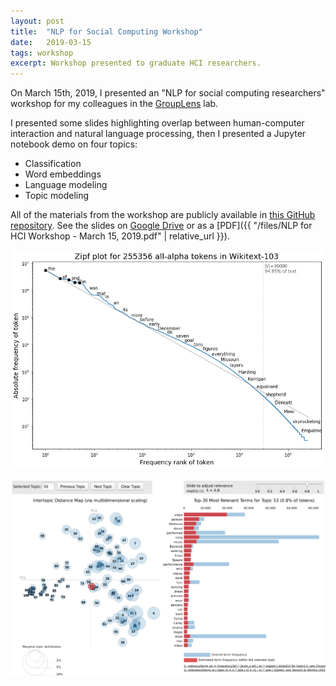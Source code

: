 ```yaml
---
layout: post
title:  "NLP for Social Computing Workshop"
date:   2019-03-15
tags: workshop
excerpt: Workshop presented to graduate HCI researchers.
---
```


On March 15th, 2019, I presented an "NLP for social computing researchers" workshop for my colleagues in the <a href="https://grouplens.org/">GroupLens</a> lab.

I presented some slides highlighting overlap between human-computer interaction and natural language processing, then I presented a Jupyter notebook demo on four topics:

 - Classification
 - Word embeddings
 - Language modeling
 - Topic modeling

All of the materials from the workshop are publicly available in [this GitHub repository](https://github.com/levon003/nlp-for-hci-workshop).
See the slides on [Google Drive](https://docs.google.com/presentation/d/1sMKPdqfQ1PY5WVC3SK-fWA3lw60ZEM5B0-4CvwhqJ_s/edit?usp=sharing) or as a [PDF]({{ "/files/NLP for HCI Workshop - March 15, 2019.pdf" | relative_url }}).

![Zipf plot for Wikitext-103, demoed in the workshop](/images/wikitext_zipf_figure.png)

![Screenshot of PyLDAVis, demoed in the workshop](/images/pyldavis_demo.png)

